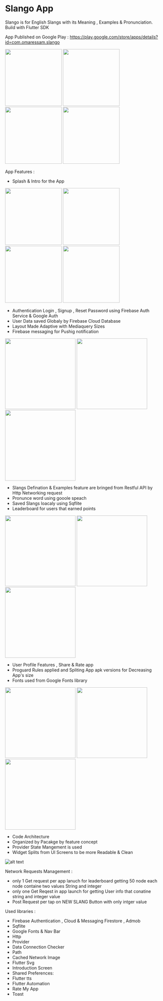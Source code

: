 # Slango App
Slango is for English Slangs with its Meaning , Examples & Pronunciation. Build with Flutter SDK

App Published on Google Play : https://play.google.com/store/apps/details?id=com.omaressam.slango

 <p float="left">
 <img src="https://github.com/omarreess/Slango-App/blob/master/imgs/1.png" width="185" />
 <img src="https://github.com/omarreess/Slango-App/blob/master/imgs/2.png" width="185" /> 
 <img src="https://github.com/omarreess/Slango-App/blob/master/imgs/3.png" width="185" />
 <img src="https://github.com/omarreess/Slango-App/blob/master/imgs/4.png" width="185" />
 </p>

App Features :

- Splash & Intro for the App
 <p float="left">
 <img src="https://github.com/omarreess/Slango-App/blob/master/imgs/intro0.jpg" width="185" />
 <img src="https://github.com/omarreess/Slango-App/blob/master/imgs/intro1.jpg" width="185" /> 
 <img src="https://github.com/omarreess/Slango-App/blob/master/imgs/intro2.jpg" width="185" />
 <img src="https://github.com/omarreess/Slango-App/blob/master/imgs/intro3.jpg" width="185" />
 </p>
 
 
 - Authentication Login , Signup , Reset Password using Firebase Auth Service & Google Auth 
 - User Data saved Globaly by Firebase Cloud Database 
 - Layout Made Adaptive with Mediaquery Sizes
 - Firebase messaging for Pushig notification 
 <p float="left">
  <img src="https://github.com/omarreess/Slango-App/blob/master/imgs/auth1.jpg" width="230" />
  <img src="https://github.com/omarreess/Slango-App/blob/master/imgs/auth2.jpg" width="230" /> 
  <img src="https://github.com/omarreess/Slango-App/blob/master/imgs/auth3.jpg" width="230" />
</p>
 
 
 - Slangs Defination & Examples feature are bringed from Restful API by Http Networking request
 - Pronunce word using gooole speach
 - Saved Slangs loacaly using Sqflite 
 - Leaderboard for users that earned points
  <p float="left">
  <img src="https://github.com/omarreess/Slango-App/blob/master/imgs/home2.jpg" width="230" />
  <img src="https://github.com/omarreess/Slango-App/blob/master/imgs/home0.jpg" width="230" /> 
  <img src="https://github.com/omarreess/Slango-App/blob/master/imgs/home1.jpg" width="230" />
</p>
 
 
 - User Profile Features , Share & Rate app
 - Proguard Rules applied and Spliting App apk versions for Decreasing App's size
 - Fonts used from Google Fonts library
  <p float="left">
  <img src="https://github.com/omarreess/Slango-App/blob/master/imgs/profile0.jpg" width="230" />
  <img src="https://github.com/omarreess/Slango-App/blob/master/imgs/profile1.jpg" width="230" /> 
  <img src="https://github.com/omarreess/Slango-App/blob/master/imgs/profile2.jpg" width="230" />
</p>
 
 
- Code Architecture 
- Organized by Pacakge by feature concept 
- Provider State Mangement is used  
- Widget Splits from UI Screens to be more Readable & Clean


![alt text](https://github.com/omarreess/Slango-App/blob/master/imgs/arch.png)

Network Requests Management :
- only 1 Get request per app lanuch for leaderboard getting 50 node each node containe two values String and integer
- only one Get Reqest in app launch for getting User info that conatine string and integer value 
- Post Request per tap on NEW SLANG Button with only intger value 


Used libraries :

 -  Firebase Authentication , Cloud & Messaging Firestore , Admob
 -  Sqflite
 -  Google Fonts & Nav Bar
 -  Http
 -  Provider 
 -  Data Connection Checker
 -  Path
 -  Cached Network Image
 -  Flutter Svg
 -  Introduction Screen
 -  Shared Preferences: 
 -  Flutter tts
 -  Flutter Automation
 -  Rate My App
 -  Toast
